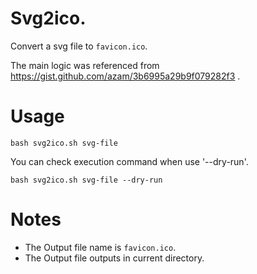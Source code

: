 # Svg2ico.

Convert a svg file to `favicon.ico`.

The main logic was referenced from https://gist.github.com/azam/3b6995a29b9f079282f3 .

# Usage

```
bash svg2ico.sh svg-file
```

You can check execution command when use '--dry-run'.

```
bash svg2ico.sh svg-file --dry-run
```

# Notes

* The Output file name is `favicon.ico`.
* The Output file outputs in current directory.
